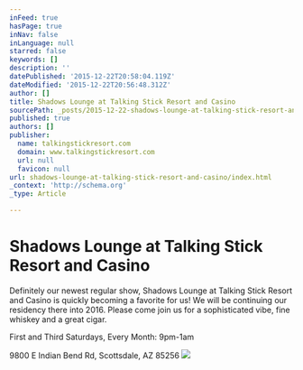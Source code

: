 ```yaml
---
inFeed: true
hasPage: true
inNav: false
inLanguage: null
starred: false
keywords: []
description: ''
datePublished: '2015-12-22T20:58:04.119Z'
dateModified: '2015-12-22T20:56:48.312Z'
author: []
title: Shadows Lounge at Talking Stick Resort and Casino
sourcePath: _posts/2015-12-22-shadows-lounge-at-talking-stick-resort-and-casino.md
published: true
authors: []
publisher:
  name: talkingstickresort.com
  domain: www.talkingstickresort.com
  url: null
  favicon: null
url: shadows-lounge-at-talking-stick-resort-and-casino/index.html
_context: 'http://schema.org'
_type: Article

---
```

# Shadows Lounge at Talking Stick Resort and Casino

Definitely our newest regular show, Shadows Lounge at Talking Stick Resort and Casino is quickly becoming a favorite for us! We will be continuing our residency there into 2016\. Please come join us for a sophisticated vibe, fine whiskey and a great cigar.

First and Third Saturdays, Every Month: 9pm-1am

9800 E Indian Bend Rd, Scottsdale, AZ 85256
![](http://www.talkingstickresort.com/uploadedImages/Image_Gallery/Shadows/tsr_1316.jpg)